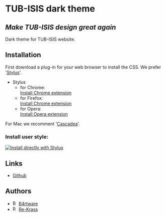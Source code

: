 # TUB-ISIS dark theme
## *Make TUB-ISIS design great again*
Dark theme for TUB-ISIS website.

## Installation
First download a plug-in for your web browser to install the CSS. We prefer '[Stylus](https://github.com/openstyles/stylus)'. <br>
- Stylus <br>
  - for Chrome: <br>
[Install Chrome extension](https://chrome.google.com/webstore/detail/stylus/clngdbkpkpeebahjckkjfobafhncgmne) <br>
  - for Firefox: <br>
[Install Chrome extension](https://addons.mozilla.org/firefox/addon/styl-us/) <br>
  - for Opera: <br>
[Install Opera extension](https://addons.opera.com/extensions/details/stylus/) <br>

For Mac we recomment '[Cascadea](https://cascadea.app/)'.

### Install user style:
[![Install directly with Stylus](https://img.shields.io/badge/Install%20directly%20with-Stylus-238b8b.svg)](https://raw.githubusercontent.com/Re-Krass/Dark-Theme-ISIS-TUB/master/dark-theme-isis-tub.user.css) 

## Links
- [Github](https://github.com/Re-Krass/Dark-Theme-ISIS-TUB) <br>

## Authors 
- <img src="https://avatars1.githubusercontent.com/u/34386047?s=460&v=4" height="15" alt="B4rtware profile picture"> [B4rtware](https://github.com/B4rtware) <br>
- <img src="https://avatars0.githubusercontent.com/u/38668040?s=460&v=4" height="15" alt="Re-Krass profile picture"> [Re-Krass](https://github.com/Re-Krass)





